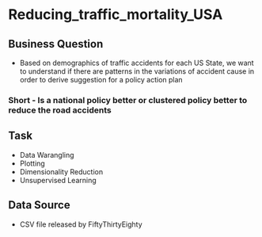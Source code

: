 # Reducing_traffic_mortality_USA

## Business Question
- Based on demographics of traffic accidents for each US State, we want to understand if there are patterns in the variations of accident cause in order to derive suggestion for a policy action plan

### Short -  Is a national policy better or clustered policy better to reduce the road accidents

## Task 
- Data Warangling
- Plotting
- Dimensionality Reduction
- Unsupervised Learning

## Data Source 
- CSV file released by FiftyThirtyEighty

